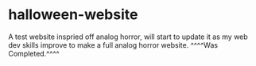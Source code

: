 # halloween-website
A test website inspried off analog horror, will start to update it as my web dev skills improve to make a full analog horror website.
^^^^Was Completed.^^^^
